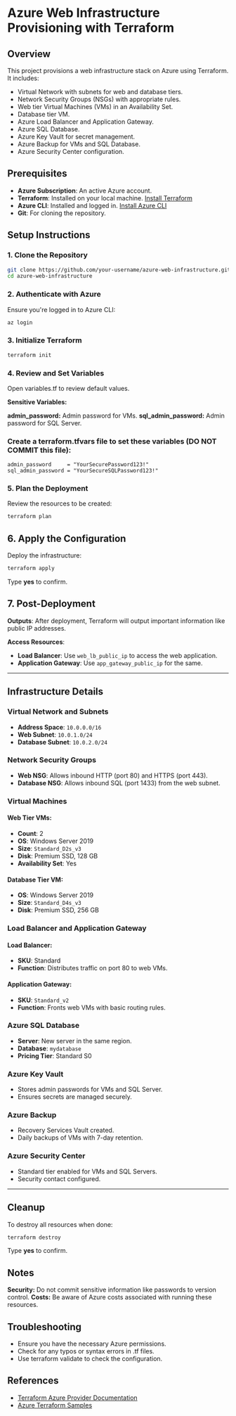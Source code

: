 # Azure Web Infrastructure Provisioning with Terraform

## Overview

This project provisions a web infrastructure stack on Azure using Terraform. It includes:

- Virtual Network with subnets for web and database tiers.
- Network Security Groups (NSGs) with appropriate rules.
- Web tier Virtual Machines (VMs) in an Availability Set.
- Database tier VM.
- Azure Load Balancer and Application Gateway.
- Azure SQL Database.
- Azure Key Vault for secret management.
- Azure Backup for VMs and SQL Database.
- Azure Security Center configuration.

## Prerequisites

- **Azure Subscription**: An active Azure account.
- **Terraform**: Installed on your local machine. [Install Terraform](https://learn.hashicorp.com/tutorials/terraform/install-cli)
- **Azure CLI**: Installed and logged in. [Install Azure CLI](https://docs.microsoft.com/en-us/cli/azure/install-azure-cli)
- **Git**: For cloning the repository.

## Setup Instructions

### 1. Clone the Repository

```bash
git clone https://github.com/your-username/azure-web-infrastructure.git
cd azure-web-infrastructure
```
### 2. Authenticate with Azure
Ensure you're logged in to Azure CLI:

```bash
az login
```
### 3. Initialize Terraform

```bash
terraform init
```
### 4. Review and Set Variables
Open variables.tf to review default values.

**Sensitive Variables:**

**admin_password:** Admin password for VMs.
**sql_admin_password:** Admin password for SQL Server.

### Create a terraform.tfvars file to set these variables (DO NOT COMMIT this file):
```hcl
admin_password     = "YourSecurePassword123!"
sql_admin_password = "YourSecureSQLPassword123!"
```
### 5. Plan the Deployment
Review the resources to be created:
```bash
terraform plan
```
## 6. Apply the Configuration

Deploy the infrastructure:

```bash
terraform apply
```
Type **yes** to confirm.

## 7. Post-Deployment

**Outputs**: After deployment, Terraform will output important information like public IP addresses.

**Access Resources**:

- **Load Balancer**: Use `web_lb_public_ip` to access the web application.
- **Application Gateway**: Use `app_gateway_public_ip` for the same.

---

## Infrastructure Details

### Virtual Network and Subnets

- **Address Space**: `10.0.0.0/16`
- **Web Subnet**: `10.0.1.0/24`
- **Database Subnet**: `10.0.2.0/24`

### Network Security Groups

- **Web NSG**: Allows inbound HTTP (port 80) and HTTPS (port 443).
- **Database NSG**: Allows inbound SQL (port 1433) from the web subnet.

### Virtual Machines

#### Web Tier VMs:

- **Count**: 2
- **OS**: Windows Server 2019
- **Size**: `Standard_D2s_v3`
- **Disk**: Premium SSD, 128 GB
- **Availability Set**: Yes

#### Database Tier VM:

- **OS**: Windows Server 2019
- **Size**: `Standard_D4s_v3`
- **Disk**: Premium SSD, 256 GB

### Load Balancer and Application Gateway

#### Load Balancer:

- **SKU**: Standard
- **Function**: Distributes traffic on port 80 to web VMs.

#### Application Gateway:

- **SKU**: `Standard_v2`
- **Function**: Fronts web VMs with basic routing rules.

### Azure SQL Database

- **Server**: New server in the same region.
- **Database**: `mydatabase`
- **Pricing Tier**: Standard S0

### Azure Key Vault

- Stores admin passwords for VMs and SQL Server.
- Ensures secrets are managed securely.

### Azure Backup

- Recovery Services Vault created.
- Daily backups of VMs with 7-day retention.

### Azure Security Center

- Standard tier enabled for VMs and SQL Servers.
- Security contact configured.

---

## Cleanup

To destroy all resources when done:

```bash
terraform destroy
```
Type **yes** to confirm.

## Notes
**Security:** Do not commit sensitive information like passwords to version control.
**Costs:** Be aware of Azure costs associated with running these resources.

## Troubleshooting
* Ensure you have the necessary Azure permissions.
* Check for any typos or syntax errors in .tf files.
* Use terraform validate to check the configuration.

## References

- [Terraform Azure Provider Documentation](https://registry.terraform.io/providers/hashicorp/azurerm/latest/docs)
- [Azure Terraform Samples](https://github.com/Azure/terraform)


